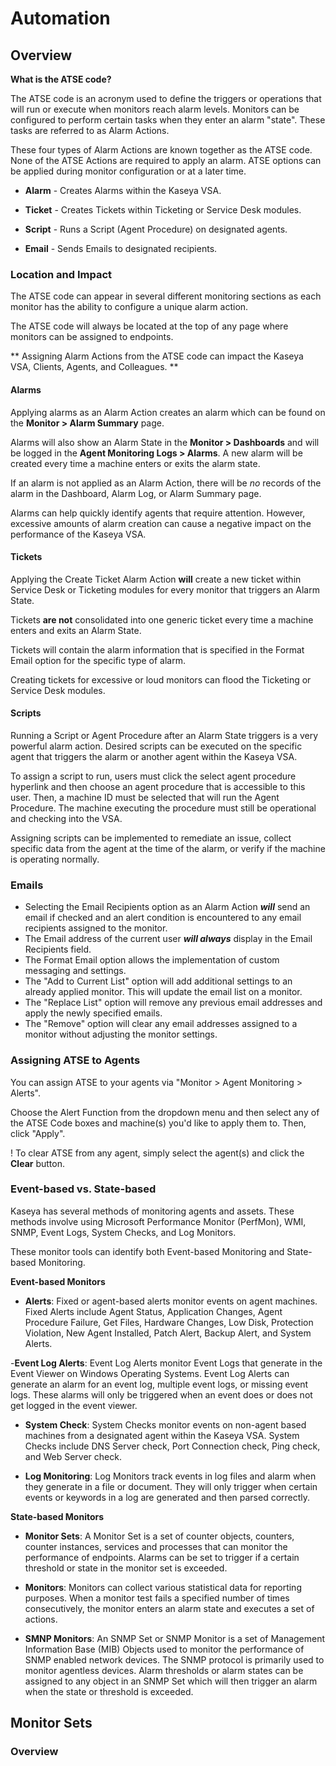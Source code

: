 # Automation #

## Overview ##

**What is the ATSE code?**

The ATSE code is an acronym used to define the triggers or operations that will run or execute when monitors reach alarm levels. Monitors can be configured to perform certain tasks when they enter an alarm "state". These tasks are referred to as Alarm Actions.  

These four types of Alarm Actions are known together as the ATSE code. None of the ATSE Actions are required to apply an alarm. ATSE options can be applied during monitor configuration or at a later time. 

- **Alarm** - Creates Alarms within the Kaseya VSA.

- **Ticket** - Creates Tickets within Ticketing or Service Desk modules.

- **Script** - Runs a Script (Agent Procedure) on designated agents.

- **Email** - Sends Emails to designated recipients.

### Location and Impact 

The ATSE code can appear in several different monitoring sections as each monitor has the ability to configure a unique alarm action.

The ATSE code will always be located at the top of any page where monitors can be assigned to endpoints.

** Assigning Alarm Actions from the ATSE code can impact the Kaseya VSA, Clients, Agents, and Colleagues. **

#### Alarms

Applying alarms as an Alarm Action creates an alarm which can be found on the **Monitor > Alarm Summary** page.

Alarms will also show an Alarm State in the **Monitor > Dashboards** and will be logged in the **Agent Monitoring Logs > Alarms**. A new alarm will be created every time a machine enters or exits the alarm state.

If an alarm is not applied as an Alarm Action, there will be *no* records of the alarm in the Dashboard, Alarm Log, or Alarm Summary page.

Alarms can help quickly identify agents that require attention. However, excessive amounts of alarm creation can cause a negative impact on the performance of the Kaseya VSA.

#### Tickets

Applying the Create Ticket Alarm Action __will__ create a new ticket within Service Desk or Ticketing modules for every monitor that triggers an Alarm State.

Tickets __are not__ consolidated into one generic ticket every time a machine enters and exits an Alarm State.

Tickets will contain the alarm information that is specified in the Format Email option for the specific type of alarm.

Creating tickets for excessive or loud monitors can flood the Ticketing or Service Desk modules.

#### Scripts 
Running a Script or Agent Procedure after an Alarm State triggers is a very powerful alarm action. Desired scripts can be executed on the specific agent that triggers the alarm or another agent within the Kaseya VSA.

To assign a script to run, users must click the select agent procedure hyperlink and then choose an agent procedure that is accessible to this user. Then, a machine ID must be selected that will run the Agent Procedure. The machine executing the procedure must still be operational and checking into the VSA.

Assigning scripts can be implemented to remediate an issue, collect specific data from the agent at the time of the alarm, or verify if the machine is operating normally.

### Emails 
- Selecting the Email Recipients option as an Alarm Action ***will*** send an email if checked and an alert condition is encountered to any email recipients assigned to the monitor.
- The Email address of the current user ***will always*** display in the Email Recipients field.
- The Format Email option allows the implementation of custom messaging and settings. 
- The "Add to Current List" option will add additional settings to an already applied monitor. This will update the email list on a monitor.
- The "Replace List" option will remove any previous email addresses and apply the newly specified emails.
- The "Remove" option will clear any email addresses assigned to a monitor without adjusting the monitor settings.

### Assigning ATSE to Agents 

You can assign ATSE to your agents via "Monitor > Agent Monitoring > Alerts". 

Choose the Alert Function from the dropdown menu and then select any of the ATSE Code boxes and machine(s) you'd like to apply them to. Then, click "Apply".

! To clear ATSE from any agent, simply select the agent(s) and click the **Clear** button.

### Event-based vs. State-based 

Kaseya has several methods of monitoring agents and assets. These methods involve using Microsoft Performance Monitor (PerfMon), WMI, SNMP, Event Logs, System Checks, and Log Monitors. 

These monitor tools can identify both Event-based Monitoring and State-based Monitoring.

**Event-based Monitors**

- **Alerts**: Fixed or agent-based alerts monitor events on agent machines. Fixed Alerts include Agent Status, Application Changes, Agent Procedure Failure, Get Files, Hardware Changes, Low Disk, Protection Violation, New Agent Installed, Patch Alert, Backup Alert, and System Alerts.

-**Event Log Alerts**: Event Log Alerts monitor Event Logs that generate in the Event Viewer on Windows Operating Systems. Event Log Alerts can generate an alarm for an event log, multiple event logs, or missing event logs. These alarms will only be triggered when an event does or does not get logged in the event viewer.

- **System Check**: System Checks monitor events on non-agent based machines from a designated agent within the Kaseya VSA. System Checks include DNS Server check, Port Connection check, Ping check, and Web Server check.

- **Log Monitoring**: Log Monitors track events in log files and alarm when they generate in a file or document. They will only trigger when certain events or keywords in a log are generated and then parsed correctly.

**State-based Monitors**

- **Monitor Sets**: A Monitor Set is a set of counter objects, counters, counter instances, services and processes that can monitor the performance of endpoints. Alarms can be set to trigger if a certain threshold or state in the monitor set is exceeded.

- **Monitors**: Monitors can collect various statistical data for reporting purposes. When a monitor test fails a specified number of times consecutively, the monitor enters an alarm state and executes a set of actions.

- **SMNP Monitors**: An SNMP Set or SNMP Monitor is a set of Management Information Base (MIB) Objects used to monitor the performance of SNMP enabled network devices. The SNMP protocol is primarily used to monitor agentless devices. Alarm thresholds or alarm states can be assigned to any object in an SNMP Set which will then trigger an alarm when the state or threshold is exceeded.

## Monitor Sets

### Overview









